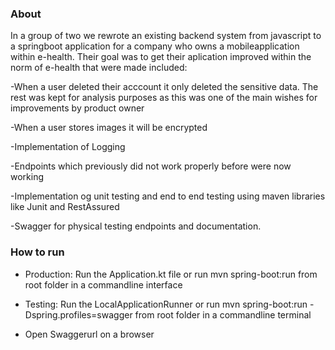 ### About

In a group of two we rewrote an existing backend system from javascript to a springboot application for a company who owns a mobileapplication within e-health. Their goal was to get their aplication improved within the norm of e-health that were made included:

-When a user deleted their acccount it only deleted the sensitive data. The rest was kept for analysis purposes as this was one of the main wishes for improvements by product owner

-When a user stores images it will be encrypted

-Implementation of Logging

-Endpoints which previously did not work properly before were now working

-Implementation og unit testing and end to end testing using maven libraries like Junit and RestAssured

-Swagger for physical testing endpoints and documentation.
 

### How to run
- Production: Run the Application.kt file or run mvn spring-boot:run from root folder in a commandline interface

- Testing: Run the LocalApplicationRunner or run mvn spring-boot:run -Dspring.profiles=swagger from root folder in a commandline terminal

- Open Swaggerurl on a browser
